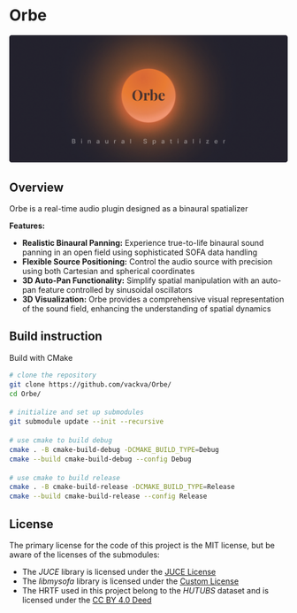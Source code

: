 # Orbe
![interface](assets/images/orbe-github-header.png)

## Overview
Orbe is a real-time audio plugin designed as a binaural spatializer

**Features:**
- **Realistic Binaural Panning:** Experience true-to-life binaural sound panning in an open field using sophisticated SOFA data handling
- **Flexible Source Positioning:** Control the audio source with precision using both Cartesian and spherical coordinates
- **3D Auto-Pan Functionality:** Simplify spatial manipulation with an auto-pan feature controlled by sinusoidal oscillators
- **3D Visualization:** Orbe provides a comprehensive visual representation of the sound field, enhancing the understanding of spatial dynamics

## Build instruction
Build with CMake
```bash
# clone the repository
git clone https://github.com/vackva/Orbe/
cd Orbe/

# initialize and set up submodules
git submodule update --init --recursive

# use cmake to build debug
cmake . -B cmake-build-debug -DCMAKE_BUILD_TYPE=Debug
cmake --build cmake-build-debug --config Debug

# use cmake to build release
cmake . -B cmake-build-release -DCMAKE_BUILD_TYPE=Release
cmake --build cmake-build-release --config Release
```

## License

The primary license for the code of this project is the MIT license, but be aware of the licenses of the submodules:

 - The *JUCE* library is licensed under the [JUCE License](https://github.com/juce-framework/JUCE/blob/master/LICENSE.md)
 - The *libmysofa* library is licensed under the [Custom License](https://github.com/hoene/libmysofa/blob/main/LICENSE)
 - The HRTF used in this project belong to the *HUTUBS* dataset and is licensed under the [CC BY 4.0 Deed](https://depositonce.tu-berlin.de/items/dc2a3076-a291-417e-97f0-7697e332c960)
